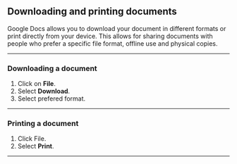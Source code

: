 ## Downloading and printing documents

 Google Docs allows you to download your document in different formats or print directly from your device. This allows for sharing documents with people who prefer a specific file format, offline use and physical copies.

 ---
 ### Downloading a document

 1. Click on **File**. 
 2. Select **Download**.
 3. Select prefered format.

 ---
 ### Printing a document

 1. Click File.
 2. Select **Print**.
 
 ---